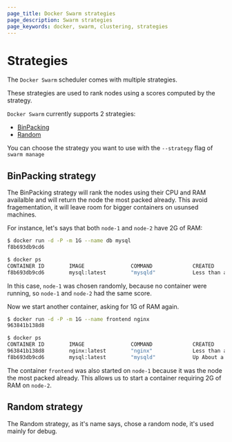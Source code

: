 ```yaml
---
page_title: Docker Swarm strategies
page_description: Swarm strategies
page_keywords: docker, swarm, clustering, strategies
---
```


# Strategies

The `Docker Swarm` scheduler comes with multiple strategies.

These strategies are used to rank nodes using a scores computed by the strategy.

`Docker Swarm` currently supports 2 strategies:
* [BinPacking](#binpacking-strategy)
* [Random](#random-strategy)

You can choose the strategy you want to use with the `--strategy` flag of `swarm manage`

## BinPacking strategy

The BinPacking strategy will rank the nodes using their CPU and RAM availalble and will return the
node the most packed already. This avoid fragementation, it will leave room for bigger containers
on usunsed machines.

For instance, let's says that both `node-1` and `node-2` have 2G of RAM:

```bash
$ docker run -d -P -m 1G --name db mysql
f8b693db9cd6

$ docker ps
CONTAINER ID        IMAGE               COMMAND             CREATED                  STATUS              PORTS                           NODE        NAMES
f8b693db9cd6        mysql:latest        "mysqld"            Less than a second ago   running             192.168.0.42:49178->3306/tcp    node-1      db
```

In this case, `node-1` was chosen randomly, because no container were running, so `node-1` and
`node-2` had the same score.

Now we start another container, asking for 1G of RAM again.

```bash
$ docker run -d -P -m 1G --name frontend nginx
963841b138d8

$ docker ps
CONTAINER ID        IMAGE               COMMAND             CREATED                  STATUS              PORTS                           NODE        NAMES
963841b138d8        nginx:latest        "nginx"             Less than a second ago   running             192.168.0.42:49177->80/tcp      node-1      frontend
f8b693db9cd6        mysql:latest        "mysqld"            Up About a minute        running             192.168.0.42:49178->3306/tcp    node-1      db
```

The container `frontend` was also started on `node-1` because it was the node the most packed
already. This allows us to start a container requiring 2G of RAM on `node-2`.

## Random strategy

The Random strategy, as it's name says, chose a random node, it's used mainly for debug.
